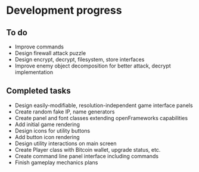 # Development progress

## To do
* Improve commands
* Design firewall attack puzzle
* Design encrypt, decrypt, filesystem, store interfaces
* Improve enemy object decomposition for better attack, decrypt implementation

## Completed tasks
* Design easily-modifiable, resolution-independent game interface panels
* Create random fake IP, name generators
* Create panel and font classes extending openFrameworks capabilities
* Add initial game rendering
* Design icons for utility buttons
* Add button icon rendering
* Design utility interactions on main screen
* Create Player class with Bitcoin wallet, upgrade status, etc.
* Create command line panel interface including commands
* Finish gameplay mechanics plans
